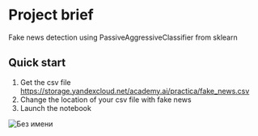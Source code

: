 # Project brief
Fake news detection using PassiveAggressiveClassifier from sklearn

## Quick start
1. Get the csv file https://storage.yandexcloud.net/academy.ai/practica/fake_news.csv
2. Change the location of your csv file with fake news
3. Launch the notebook

![Без имени](https://github.com/user-attachments/assets/67aeda4e-5848-46c3-bf0a-6e9e62345a33)


